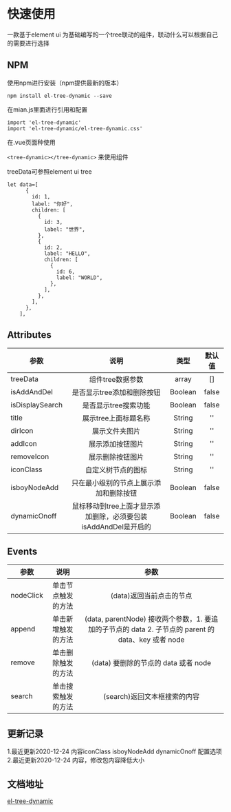 # 快速使用
一款基于element ui 为基础编写的一个tree联动的组件，联动什么可以根据自己的需要进行选择
## NPM
使用npm进行安装（npm提供最新的版本）

`
npm install el-tree-dynamic --save
`

在mian.js里面进行引用和配置

```
import 'el-tree-dynamic'
import 'el-tree-dynamic/el-tree-dynamic.css'
```

在.vue页面种使用

`
<tree-dynamic></tree-dynamic>
`
来使用组件

treeData可参照element ui tree
  ```
  let data=[
        {
          id: 1,
          label: "你好",
          children: [
            {
              id: 3,
              label: "世界",
            },
            {
              id: 2,
              label: "HELLO",
              children: [
                {
                  id: 6,
                  label: "WORLD",
                },
              ],
            },
          ],
        },
      ],
  ```

## Attributes
参数|说明|类型|默认值|
---|:--:|:--:|:--:|
treeData|组件tree数据参数|array|[]|
isAddAndDel|是否显示tree添加和删除按钮|Boolean|false|
isDisplaySearch|是否显示tree搜索功能|Boolean|false|
title|展示tree上面标题名称|String|''|
dirIcon|展示文件夹图片|String|''|
addIcon|展示添加按钮图片|String|''|
removeIcon|展示删除按钮图片|String|''|
iconClass|自定义树节点的图标|String|''|
isboyNodeAdd|只在最小级别的节点上展示添加和删除按钮|Boolean|false|
dynamicOnoff|鼠标移动到tree上面才显示添加删除，必须要包装isAddAndDel是开启的|Boolean|false|

## Events
参数|说明|参数|
---|:--:|:--:|
nodeClick|单击节点触发的方法|(data)返回当前点击的节点|
append|单击新增触发的方法|(data, parentNode) 接收两个参数，1. 要追加的子节点的 data 2. 子节点的 parent 的 data、key 或者 node|
remove|单击删除触发的方法|(data) 要删除的节点的 data 或者 node|
search|单击搜索触发的方法|(search)返回文本框搜索的内容|

## 更新记录
1.最近更新2020-12-24 
内容iconClass isboyNodeAdd dynamicOnoff 配置选项
2.最近更新2020-12-24 
内容，修改包内容降低大小


## 文档地址
[el-tree-dynamic](https://mrzhouxl.github.io/)